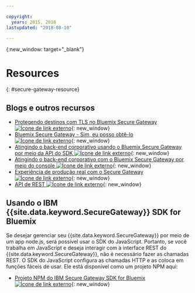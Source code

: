 ```yaml
---

copyright:
  years: 2015, 2018
lastupdated: "2018-08-10"

---
```

{:new_window: target="_blank"}

# Resources
{: #secure-gateway-resource}

## Blogs e outros recursos

- [Protegendo destinos com TLS no Bluemix Secure Gateway ![Ícone de link externo](../../icons/launch-glyph.svg "Ícone de link externo")](https://developer.ibm.com/bluemix/2015/04/17/securing-destinations-tls-bluemix-secure-gateway/){: new_window}
- [Bluemix Secure Gateway - Sim, eu posso obtê-lo ![Ícone de link externo](../../icons/launch-glyph.svg "Ícone de link externo")](https://developer.ibm.com/bluemix/2015/03/27/bluemix-secure-gateway-yes-can-get/){: new_window}
- [Atingindo o back-end corporativo usando o Bluemix Secure Gateway por meio da API do SDK ![Ícone de link externo](../../icons/launch-glyph.svg "Ícone de link externo")](https://developer.ibm.com/bluemix/2015/04/07/reaching-enterprise-backend-bluemix-secure-gateway-via-sdk-api/){: new_window}
- [Atingindo o back-end corporativo com o Bluemix Secure Gateway por meio do console ![Ícone de link externo](../../icons/launch-glyph.svg "Ícone de link externo")](https://developer.ibm.com/bluemix/2015/04/01/reaching-enterprise-backend-bluemix-secure-gateway/){: new_window}
- [Experiência de produção real com o Secure Gateway ![Ícone de link externo](../../icons/launch-glyph.svg "Ícone de link externo")](https://www.ibm.com/blogs/bluemix/2015/11/secure-gateway-in-production-part1/){: new_window}
- [API de REST ![Ícone de link externo](../../icons/launch-glyph.svg "Ícone de link externo")](https://new-console.ng.bluemix.net/apidocs/25){: new_window}


## Usando o IBM {{site.data.keyword.SecureGateway}} SDK for Bluemix
Se desejar gerenciar seu {{site.data.keyword.SecureGateway}} por meio de um app node.js, será possível usar o SDK do JavaScript. Portanto, se você trabalha em JavaScript e deseja interagir com a interface REST do {{site.data.keyword.SecureGateway}}, não é necessário fazer as chamadas REST. O SDK do JavaScript configura as chamadas HTTP e as coloca em funções fáceis de usar. Ele está disponível como um projeto NPM aqui:

- [Projeto NPM do IBM Secure Gateway SDK for Bluemix ![Ícone de link externo](../../icons/launch-glyph.svg "Ícone de link externo")](https://www.npmjs.com/package/bluemix-secure-gateway){: new_window}
